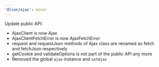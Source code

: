```yaml
---
'@lion/ajax': minor
---
```


Update public API:

- AjaxClient is now Ajax
- AjaxClientFetchError is now AjaxFetchError
- request and requestJson methods of Ajax class are renamed as fetch and fetchJson respectively
- getCookie and validateOptions is not part of the public API any more
- Removed the global `ajax` instance and `setAjax`
